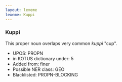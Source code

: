 ```yaml
---
layout: lexeme
lexeme: Kuppi
---
```


###  Kuppi

This proper noun overlaps very common *kuppi* "cup".
* UPOS:  PROPN
* in KOTUS dictionary under:  5
* Added from:  finer
* Possible NER class:  GEO
* Blacklisted:  PROPN-BLOCKING

